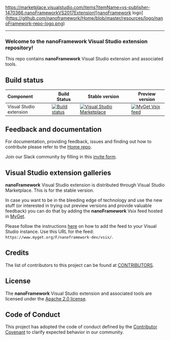 https://marketplace.visualstudio.com/items?itemName=vs-publisher-1470366.nanoFrameworkVS2017Extension![nanoFramework logo](https://github.com/nanoframework/Home/blob/master/resources/logo/nanoFramework-repo-logo.png)

-----

### Welcome to the **nanoFramework** Visual Studio extension repository!

This repo contains **nanoFramework** Visual Studio extension and associated tools.


## Build status

| Component | Build Status | Stable version | Preview version |
|:-|---|---|---|
| Visual Studio extension | [![Build status](https://ci.appveyor.com/api/projects/status/9mtqen1wi0tv8x54?svg=true)](https://ci.appveyor.com/project/nfbot/nf-visual-studio-extension) | [![Visual Studio Marketplace](https://img.shields.io/vscode-marketplace/v/vs-publisher-1470366.nanoFrameworkVS2017Extension.svg)]() | [![MyGet Vsix feed](https://img.shields.io/badge/MyGet%20Vsix%20feed-(preview)-yellow.svg)](https://www.myget.org/feed/nanoframework-dev/package/vsix/47973986-ed3c-4b64-ba40-a9da73b44ef7) |


## Feedback and documentation

For documentation, providing feedback, issues and finding out how to contribute please refer to the [Home repo](https://github.com/nanoframework/Home).

Join our Slack community by filling in this [invite form](https://nanoframework.wordpress.com/slack-invite-form/).


## Visual Studio extension galleries

**nanoFramework** Visual Studio extension is distributed through Visual Studio Marketplace. This is for the stable version.

In case you want to be in the bleeding edge of technology and use the new stuff (or interested in trying out preview versions and provide valuable feedback) you can do that by adding the **nanoFramework** Vsix feed hosted in [MyGet](https://www.myget.org/gallery/nanoframework-dev).

Please follow the instructions [here](http://docs.myget.org/docs/walkthrough/getting-started-with-vsix#Working_with_your_Vsix_feed) on how to add the feed to your Visual Studio instance. 
Use this URL for the feed: `https://www.myget.org/F/nanoframework-dev/vsix/`.


## Credits

The list of contributors to this project can be found at [CONTRIBUTORS](https://github.com/nanoframework/Home/blob/master/CONTRIBUTORS.md).


## License

The **nanoFramework** Visual Studio extension and associated tools are licensed under the [Apache 2.0 license](http://www.apache.org/licenses/LICENSE-2.0).


## Code of Conduct
This project has adopted the code of conduct defined by the [Contributor Covenant](http://contributor-covenant.org/)
to clarify expected behavior in our community.
